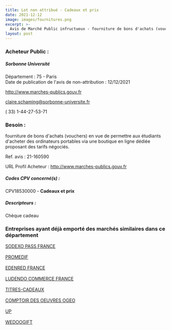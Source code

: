 ```yaml
---
title: Lot non attribué - Cadeaux et prix
date: 2021-12-12
image: images/fournitures.png
excerpt: >-
  Avis de Marché Public infructueux - fourniture de bons d'achats (vouchers) en vue de permettre aux étudiants d'acheter des ordinateurs portables via une boutique en ligne dédiée proposant des tarifs négociés.
layout: post
---
```


### Acheteur Public :
##### Sorbonne Université
Département : 75 - Paris<br/>
Date de publication de l'avis de non-attribution : 12/12/2021


http://www.marches-publics.gouv.fr

claire.schaming@sorbonne-universite.fr

( 33) 1-44-27-53-71
### Besoin :

fourniture de bons d'achats (vouchers) en vue de permettre aux étudiants d'acheter des ordinateurs portables via une boutique en ligne dédiée proposant des tarifs négociés.

Ref. avis : 21-160590

URL Profil Acheteur : http://www.marches-publics.gouv.fr

##### Codes CPV concerné(s) :
CPV18530000 - **Cadeaux et prix** <br/>

##### Descripteurs :
Chèque cadeau <br/>

### Entreprises ayant déjà emporté des marchés similaires dans ce département
<a href="/entreprise-549/siren-340393065">SODEXO PASS FRANCE</a><br/><br/>
<a href="/entreprise-553/siren-389098682">PROMEDIF</a><br/><br/>
<a href="/entreprise-554/siren-393365135">EDENRED FRANCE</a><br/><br/>
<a href="/entreprise-557/siren-414138842">LUDENDO COMMERCE FRANCE</a><br/><br/>
<a href="/entreprise-562/siren-445061351">TITRES-CADEAUX</a><br/><br/>
<a href="/entreprise-572/siren-572178663">COMPTOIR DES OEUVRES OGEO</a><br/><br/>
<a href="/entreprise-573/siren-642044366">UP</a><br/><br/>
<a href="/entreprise-576/siren-799025234">WEDOOGIFT</a><br/><br/>
